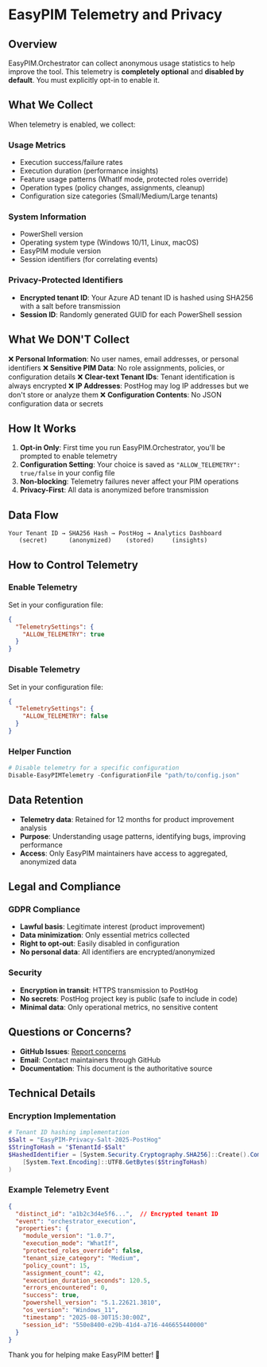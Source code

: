 # EasyPIM Telemetry and Privacy

## Overview

EasyPIM.Orchestrator can collect anonymous usage statistics to help improve the tool. This telemetry is **completely optional** and **disabled by default**. You must explicitly opt-in to enable it.

## What We Collect

When telemetry is enabled, we collect:

### Usage Metrics
- Execution success/failure rates
- Execution duration (performance insights)
- Feature usage patterns (WhatIf mode, protected roles override)
- Operation types (policy changes, assignments, cleanup)
- Configuration size categories (Small/Medium/Large tenants)

### System Information
- PowerShell version
- Operating system type (Windows 10/11, Linux, macOS)
- EasyPIM module version
- Session identifiers (for correlating events)

### Privacy-Protected Identifiers
- **Encrypted tenant ID**: Your Azure AD tenant ID is hashed using SHA256 with a salt before transmission
- **Session ID**: Randomly generated GUID for each PowerShell session

## What We DON'T Collect

❌ **Personal Information**: No user names, email addresses, or personal identifiers
❌ **Sensitive PIM Data**: No role assignments, policies, or configuration details
❌ **Clear-text Tenant IDs**: Tenant identification is always encrypted
❌ **IP Addresses**: PostHog may log IP addresses but we don't store or analyze them
❌ **Configuration Contents**: No JSON configuration data or secrets

## How It Works

1. **Opt-in Only**: First time you run EasyPIM.Orchestrator, you'll be prompted to enable telemetry
2. **Configuration Setting**: Your choice is saved as `"ALLOW_TELEMETRY": true/false` in your config file
3. **Non-blocking**: Telemetry failures never affect your PIM operations
4. **Privacy-First**: All data is anonymized before transmission

## Data Flow

```
Your Tenant ID → SHA256 Hash → PostHog → Analytics Dashboard
   (secret)      (anonymized)    (stored)     (insights)
```

## How to Control Telemetry

### Enable Telemetry
Set in your configuration file:
```json
{
  "TelemetrySettings": {
    "ALLOW_TELEMETRY": true
  }
}
```

### Disable Telemetry
Set in your configuration file:
```json
{
  "TelemetrySettings": {
    "ALLOW_TELEMETRY": false
  }
}
```

### Helper Function
```powershell
# Disable telemetry for a specific configuration
Disable-EasyPIMTelemetry -ConfigurationFile "path/to/config.json"
```

## Data Retention

- **Telemetry data**: Retained for 12 months for product improvement analysis
- **Purpose**: Understanding usage patterns, identifying bugs, improving performance
- **Access**: Only EasyPIM maintainers have access to aggregated, anonymized data

## Legal and Compliance

### GDPR Compliance
- **Lawful basis**: Legitimate interest (product improvement)
- **Data minimization**: Only essential metrics collected
- **Right to opt-out**: Easily disabled in configuration
- **No personal data**: All identifiers are encrypted/anonymized

### Security
- **Encryption in transit**: HTTPS transmission to PostHog
- **No secrets**: PostHog project key is public (safe to include in code)
- **Minimal data**: Only operational metrics, no sensitive content

## Questions or Concerns?

- **GitHub Issues**: [Report concerns](https://github.com/kayasax/EasyPIM/issues)
- **Email**: Contact maintainers through GitHub
- **Documentation**: This document is the authoritative source

## Technical Details

### Encryption Implementation
```powershell
# Tenant ID hashing implementation
$Salt = "EasyPIM-Privacy-Salt-2025-PostHog"
$StringToHash = "$TenantId-$Salt"
$HashedIdentifier = [System.Security.Cryptography.SHA256]::Create().ComputeHash(
    [System.Text.Encoding]::UTF8.GetBytes($StringToHash)
)
```

### Example Telemetry Event
```json
{
  "distinct_id": "a1b2c3d4e5f6...",  // Encrypted tenant ID
  "event": "orchestrator_execution",
  "properties": {
    "module_version": "1.0.7",
    "execution_mode": "WhatIf",
    "protected_roles_override": false,
    "tenant_size_category": "Medium",
    "policy_count": 15,
    "assignment_count": 42,
    "execution_duration_seconds": 120.5,
    "errors_encountered": 0,
    "success": true,
    "powershell_version": "5.1.22621.3810",
    "os_version": "Windows_11",
    "timestamp": "2025-08-30T15:30:00Z",
    "session_id": "550e8400-e29b-41d4-a716-446655440000"
  }
}
```

Thank you for helping make EasyPIM better! 🚀
